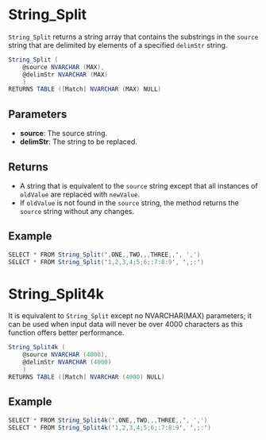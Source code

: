 # String_Split

`String_Split` returns a string array that contains the substrings in the `source` string that are delimited by elements of a specified `delimStr` string.

```csharp
String_Split (
	@source NVARCHAR (MAX),
	@delimStr NVARCHAR (MAX)
	)
RETURNS TABLE ([Match] NVARCHAR (MAX) NULL)
```

## Parameters

  - **source**: The source string.
  - **delimStr**: The string to be replaced.

## Returns

 - A string that is equivalent to the `source` string except that all instances of `oldValue` are replaced with `newValue`. 
 - If `oldValue` is not found in the `source` string, the method returns the `source` string without any changes.

## Example

```csharp
SELECT * FROM String_Split(',ONE,,TWO,,,THREE,,', ',')
SELECT * FROM String_Split('1,2,3,4;5;6;:7:8:9', ',;:')
```

# String_Split4k

It is equivalent to `String_Split` except no NVARCHAR(MAX) parameters; it can be used when input data will never be over 4000 characters as this function offers better performance.

```csharp
String_Split4k (
	@source NVARCHAR (4000),
	@delimStr NVARCHAR (4000)
	)
RETURNS TABLE ([Match] NVARCHAR (4000) NULL)
```

## Example

```csharp
SELECT * FROM String_Split4k(',ONE,,TWO,,,THREE,,', ',')
SELECT * FROM String_Split4k('1,2,3,4;5;6;:7:8:9', ',;:')
```